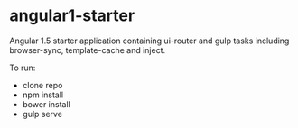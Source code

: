 # angular1-starter

Angular 1.5 starter application containing ui-router and gulp tasks including browser-sync, template-cache and inject.

To run:
- clone repo
- npm install
- bower install
- gulp serve
